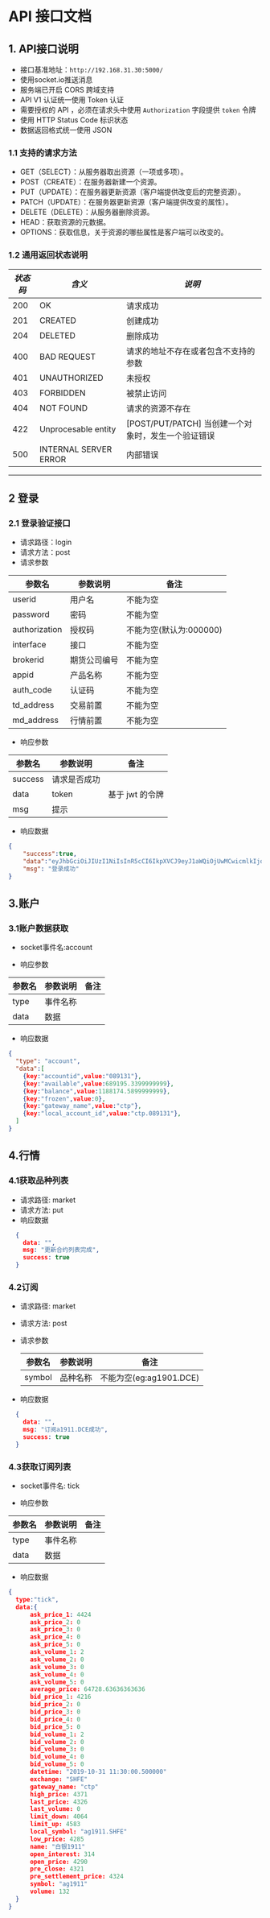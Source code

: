 # API 接口文档

## 1. API接口说明

- 接口基准地址：`http://192.168.31.30:5000/`
- 使用socket.io推送消息
- 服务端已开启 CORS 跨域支持
- API V1 认证统一使用 Token 认证
- 需要授权的 API ，必须在请求头中使用 `Authorization` 字段提供 `token` 令牌
- 使用 HTTP Status Code 标识状态
- 数据返回格式统一使用 JSON

### 1.1 支持的请求方法

- GET（SELECT）：从服务器取出资源（一项或多项）。
- POST（CREATE）：在服务器新建一个资源。
- PUT（UPDATE）：在服务器更新资源（客户端提供改变后的完整资源）。
- PATCH（UPDATE）：在服务器更新资源（客户端提供改变的属性）。
- DELETE（DELETE）：从服务器删除资源。
- HEAD：获取资源的元数据。
- OPTIONS：获取信息，关于资源的哪些属性是客户端可以改变的。

### 1.2 通用返回状态说明

| *状态码* | *含义*                | *说明*                                              |
| -------- | --------------------- | --------------------------------------------------- |
| 200      | OK                    | 请求成功                                            |
| 201      | CREATED               | 创建成功                                            |
| 204      | DELETED               | 删除成功                                            |
| 400      | BAD REQUEST           | 请求的地址不存在或者包含不支持的参数                |
| 401      | UNAUTHORIZED          | 未授权                                              |
| 403      | FORBIDDEN             | 被禁止访问                                          |
| 404      | NOT FOUND             | 请求的资源不存在                                    |
| 422      | Unprocesable entity   | [POST/PUT/PATCH] 当创建一个对象时，发生一个验证错误 |
| 500      | INTERNAL SERVER ERROR | 内部错误                                            |

------

## 2 登录

### 2.1 登录验证接口

- 请求路径：login
- 请求方法：post
- 请求参数

| 参数名   | 参数说明 | 备注     |
| -------- | -------  | -------- |
| userid | 用户名   | 不能为空 |
| password | 密码     | 不能为空 |
| authorization | 授权码     | 不能为空(默认为:000000) |
| interface | 接口     | 不能为空 |
| brokerid| 期货公司编号     | 不能为空 |
| appid | 产品名称     | 不能为空 |
| auth_code | 认证码     | 不能为空 |
| td_address | 交易前置     | 不能为空 |
| md_address | 行情前置     | 不能为空 |

- 响应参数

| 参数名   | 参数说明    | 备注            |
| -------- | ----------- | --------------- |
| success  | 请求是否成功 |                 |
| data     | token       |基于 jwt 的令牌   |
| msg      | 提示        |                 |

- 响应数据

```json
{
    "success":true,
    "data":"eyJhbGciOiJIUzI1NiIsInR5cCI6IkpXVCJ9eyJ1aWQiOjUwMCwicmlkIjowLCJpYXQiOjE1MTI1NDQyOTksImV4cCI6MTUxMjYzM",
    "msg": "登录成功"
}
```

## 3.账户

### 3.1账户数据获取

- socket事件名:account
  
- 响应参数

| 参数名   | 参数说明    | 备注            |
| -------- | ----------- | --------------- |
| type     | 事件名称     |                 |
| data     | 数据         |                 |

- 响应数据

```json
{
  "type": "account",
  "data":[
    {key:"accountid",value:"089131"},
    {key:"available",value:689195.3399999999},
    {key:"balance",value:1188174.5899999999},
    {key:"frozen",value:0},
    {key:"gateway_name",value:"ctp"},
    {key:"local_account_id",value:"ctp.089131"},
  ]
}
```

## 4.行情

### 4.1获取品种列表

- 请求路径: market
- 请求方法: put
- 响应数据

```json
  {
    data: "",
    msg: "更新合约列表完成",
    success: true
  }
```

### 4.2订阅

- 请求路径: market
- 请求方法: post
- 请求参数
  
  |参数名   |参数说明   |备注                  |
  |--------|-----------|----------------------|
  |symbol  |品种名称   |不能为空(eg:ag1901.DCE)|

- 响应数据

```json
  {
    data: "",
    msg: "订阅a1911.DCE成功",
    success: true
  }
```

### 4.3获取订阅列表

- socket事件名: tick
  
- 响应参数

| 参数名   | 参数说明    | 备注            |
| -------- | ----------- | --------------- |
| type     | 事件名称     |                 |
| data     | 数据         |                 |

- 响应数据

```json
{
  type:"tick",
  data:{
      ask_price_1: 4424
      ask_price_2: 0
      ask_price_3: 0
      ask_price_4: 0
      ask_price_5: 0
      ask_volume_1: 2
      ask_volume_2: 0
      ask_volume_3: 0
      ask_volume_4: 0
      ask_volume_5: 0
      average_price: 64728.63636363636
      bid_price_1: 4216
      bid_price_2: 0
      bid_price_3: 0
      bid_price_4: 0
      bid_price_5: 0
      bid_volume_1: 2
      bid_volume_2: 0
      bid_volume_3: 0
      bid_volume_4: 0
      bid_volume_5: 0
      datetime: "2019-10-31 11:30:00.500000"
      exchange: "SHFE"
      gateway_name: "ctp"
      high_price: 4371
      last_price: 4326
      last_volume: 0
      limit_down: 4064
      limit_up: 4583
      local_symbol: "ag1911.SHFE"
      low_price: 4285
      name: "白银1911"
      open_interest: 314
      open_price: 4290
      pre_close: 4321
      pre_settlement_price: 4324
      symbol: "ag1911"
      volume: 132
  }
}
```
